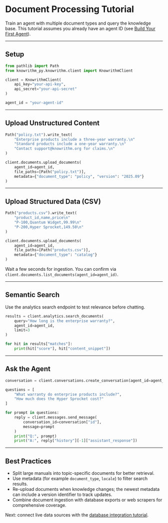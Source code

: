 ﻿# Document Processing Tutorial

Train an agent with multiple document types and query the knowledge base. This tutorial assumes you already have an agent ID (see [Build Your First Agent](building-first-agent.md)).

---

## Setup

```python
from pathlib import Path
from knowrithm_py.knowrithm.client import KnowrithmClient

client = KnowrithmClient(
    api_key="your-api-key",
    api_secret="your-api-secret"
)

agent_id = "your-agent-id"
```

---

## Upload Unstructured Content

```python
Path("policy.txt").write_text(
    "Enterprise products include a three-year warranty.\n"
    "Standard products include a one-year warranty.\n"
    "Contact support@knowrithm.org for claims.\n"
)

client.documents.upload_documents(
    agent_id=agent_id,
    file_paths=[Path("policy.txt")],
    metadata={"document_type": "policy", "version": "2025.09"}
)
```

---

## Upload Structured Data (CSV)

```python
Path("products.csv").write_text(
    "product_id,name,price\n"
    "P-100,Quantum Widget,99.99\n"
    "P-200,Hyper Sprocket,149.50\n"
)

client.documents.upload_documents(
    agent_id=agent_id,
    file_paths=[Path("products.csv")],
    metadata={"document_type": "catalog"}
)
```

Wait a few seconds for ingestion. You can confirm via `client.documents.list_documents(agent_id=agent_id)`.

---

## Semantic Search

Use the analytics search endpoint to test relevance before chatting.

```python
results = client.analytics.search_documents(
    query="How long is the enterprise warranty?",
    agent_id=agent_id,
    limit=3
)

for hit in results["matches"]:
    print(hit["score"], hit["content_snippet"])
```

---

## Ask the Agent

```python
conversation = client.conversations.create_conversation(agent_id=agent_id)

questions = [
    "What warranty do enterprise products include?",
    "How much does the Hyper Sprocket cost?"
]

for prompt in questions:
    reply = client.messages.send_message(
        conversation_id=conversation["id"],
        message=prompt
    )
    print("Q:", prompt)
    print("A:", reply["history"][-1]["assistant_response"])
```

---

## Best Practices

- Split large manuals into topic-specific documents for better retrieval.
- Use metadata (for example `document_type`, `locale`) to filter search results.
- Re-upload documents when knowledge changes; the newest metadata can include a version identifier to track updates.
- Combine document ingestion with database exports or web scrapers for comprehensive coverage.

Next: connect live data sources with the [database integration tutorial](database-integration.md).






